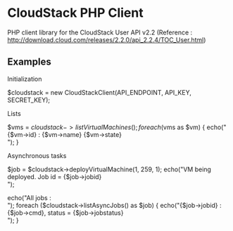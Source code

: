 CloudStack PHP Client
=====================

PHP client library for the CloudStack User API v2.2 (Reference : http://download.cloud.com/releases/2.2.0/api_2.2.4/TOC_User.html)

Examples
--------

Initialization

   $cloudstack = new CloudStackClient(API_ENDPOINT, API_KEY, SECRET_KEY);
   
Lists

   $vms = $cloudstack->listVirtualMachines();
   foreach ($vms as $vm) {
       echo("{$vm->id} : {$vm->name} {$vm->state}<br>");
   }
   
Asynchronous tasks

   $job = $cloudstack->deployVirtualMachine(1, 259, 1);
   echo("VM being deployed. Job id = {$job->jobid}<br>");
   
   echo("All jobs :<br>");
   foreach ($cloudstack->listAsyncJobs() as $job) {
       echo("{$job->jobid} : {$job->cmd}, status = {$job->jobstatus}<br>");
   }